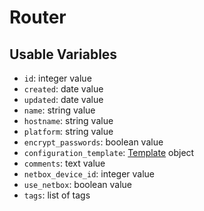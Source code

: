 # Router

## Usable Variables

  * `id`: integer value
  * `created`: date value
  * `updated`: date value
  * `name`: string value
  * `hostname`: string value
  * `platform`: string value
  * `encrypt_passwords`: boolean value
  * `configuration_template`: [Template](template.md) object
  * `comments`: text value
  * `netbox_device_id`: integer value
  * `use_netbox`: boolean value
  * `tags`: list of tags
